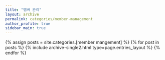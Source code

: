```yaml
---
title: "멤버 관리"
layout: archive
permalink: categories/member-management
author_profile: true
sidebar_main: true
---
```



{% assign posts = site.categories.[member mangement] %}
{% for post in posts %} {% include archive-single2.html type=page.entries_layout %} {% endfor %}